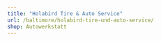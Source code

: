 ```yaml
---
title: "Holabird Tire & Auto Service"
url: /baltimore/holabird-tire-und-auto-service/
shop: Autowerkstatt
---
```

